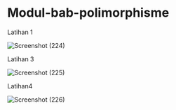 # Modul-bab-polimorphisme

Latihan 1

![Screenshot (224)](https://user-images.githubusercontent.com/68726545/115817894-de953e00-a425-11eb-990f-dbe0b189bb96.png)

Latihan 3

![Screenshot (225)](https://user-images.githubusercontent.com/68726545/115817986-071d3800-a426-11eb-9254-b7200b73087a.png)

Latihan4

![Screenshot (226)](https://user-images.githubusercontent.com/68726545/115818050-1ef4bc00-a426-11eb-9968-b8121cb8dd24.png)
